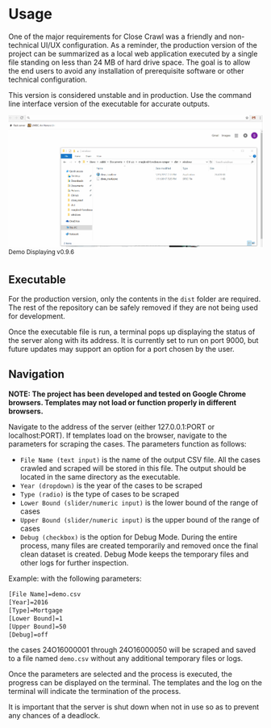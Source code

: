 # Usage

One of the major requirements for Close Crawl was a friendly and non-technical UI/UX configuration. As a reminder, the production version of the project can be summarized as a local web application executed by a single file standing on less than 24 MB of hard drive space. The goal is to allow the end users to avoid any installation of prerequisite software or other technical configuration.

This version is considered unstable and in production. Use the command line interface version of the executable for accurate outputs.

<img src="https://raw.githubusercontent.com/BNIA/Close-Crawl/master/docs/webapp/demo.gif">
<sup>Demo Displaying v0.9.6</sup>

## Executable

For the production version, only the contents in the `dist` folder are required. The rest of the repository can be safely removed if they are not being used for development.

Once the executable file is run, a terminal pops up displaying the status of the server along with its address. It is currently set to run on port 9000, but future updates may support an option for a port chosen by the user.

## Navigation

**NOTE: The project has been developed and tested on Google Chrome browsers. Templates may not load or function properly in different browsers.**

Navigate to the address of the server (either 127.0.0.1:PORT or localhost:PORT). If templates load on the browser, navigate to the parameters for scraping the cases. The parameters function as follows:
- `File Name (text input)` is the name of the output CSV file. All the cases crawled and scraped will be stored in this file. The output should be located in the same directory as the executable.
- `Year (dropdown)` is the year of the cases to be scraped
- `Type (radio)` is the type of cases to be scraped
- `Lower Bound (slider/numeric input)` is the lower bound of the range of cases
- `Upper Bound (slider/numeric input)` is the upper bound of the range of cases
- `Debug (checkbox)` is the option for Debug Mode. During the entire process, many files are created temporarily and removed once the final clean dataset is created. Debug Mode keeps the temporary files and other logs for further inspection.

Example: with the following parameters:
  ```
  [File Name]=demo.csv
  [Year]=2016
  [Type]=Mortgage
  [Lower Bound]=1
  [Upper Bound]=50
  [Debug]=off
  ```
the cases 24O16000001 through 24O16000050 will be scraped and saved to a file named `demo.csv` without any additional temporary files or logs.

Once the parameters are selected and the process is executed, the progress can be displayed on the terminal. The templates and the log on the terminal will indicate the termination of the process.

It is important that the server is shut down when not in use so as to prevent any chances of a deadlock.

